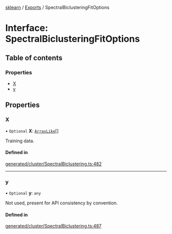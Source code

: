 [sklearn](../readme.md) / [Exports](../modules.md) / SpectralBiclusteringFitOptions

# Interface: SpectralBiclusteringFitOptions

## Table of contents

### Properties

- [X](SpectralBiclusteringFitOptions.md#x)
- [y](SpectralBiclusteringFitOptions.md#y)

## Properties

### X

• `Optional` **X**: [`ArrayLike`](../modules.md#arraylike)[]

Training data.

#### Defined in

[generated/cluster/SpectralBiclustering.ts:482](https://github.com/transitive-bullshit/scikit-learn-ts/blob/367336a/packages/sklearn/src/generated/cluster/SpectralBiclustering.ts#L482)

___

### y

• `Optional` **y**: `any`

Not used, present for API consistency by convention.

#### Defined in

[generated/cluster/SpectralBiclustering.ts:487](https://github.com/transitive-bullshit/scikit-learn-ts/blob/367336a/packages/sklearn/src/generated/cluster/SpectralBiclustering.ts#L487)
